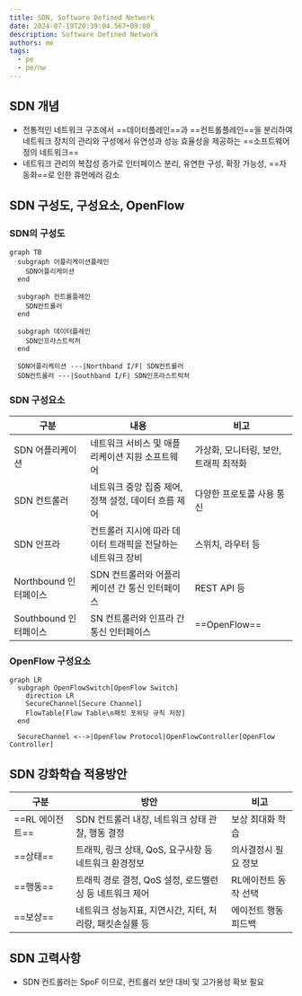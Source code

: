 ```yaml
---
title: SDN, Software Defined Network
date: 2024-07-19T20:39:04.567+09:00
description: Software Defined Network
authors: me
tags:
  - pe
  - pe/nw
---
```


## SDN 개념

- 전통적인 네트워크 구조에서 ==데이터플레인==과 ==컨트롤플레인==을 분리하여 네트워크 장치의 관리와 구성에서 유연성과 성능 효율성을 제공하는 ==소프트웨어 정의 네트워크==
- 네트워크 관리의 복잡성 증가로 인터페이스 분리, 유연한 구성, 확장 가능성, ==자동화==로 인한 휴먼에러 감소

## SDN 구성도, 구성요소, OpenFlow

### SDN의 구성도

```mermaid
graph TB 
  subgraph 어플리케이션플레인
    SDN어플리케이션
  end

  subgraph 컨트롤플레인
    SDN컨트롤러
  end

  subgraph 데이터플레인
    SDN인프라스트럭처
  end

  SDN어플리케이션 ---|Northband I/F| SDN컨트롤러
  SDN컨트롤러 ---|Southband I/F| SDN인프라스트럭처
```

### SDN 구성요소

| 구분 | 내용 | 비고 |
| --- | --- | --- |
| SDN 어플리케이션 | 네트워크 서비스 및 애플리케이션 지원 소프트웨어 | 가상화, 모니터링, 보안, 트래픽 최적화 |
| SDN 컨트롤러  | 네트워크 중앙 집중 제어, 정책 설정, 데이터 흐름 제어 | 다양한 프로토콜 사용 통신 |
| SDN 인프라 | 컨트롤러 지시에 따라 데이터 트래픽을 전달하는 네트워크 장비 | 스위치, 라우터 등 |
| Northbound 인터페이스 | SDN 컨트롤러와 어플리케이션 간 통신 인터페이스 | REST API 등 |
| Southbound 인터페이스 | SN 컨트롤러와 인프라 간 통신 인터페이스 | ==OpenFlow== |

### OpenFlow 구성요소

```mermaid
graph LR
  subgraph OpenFlowSwitch[OpenFlow Switch]
    direction LR
    SecureChannel[Secure Channel]
    FlowTable[Flow Table\n패킷 포워딩 규칙 저장]
  end

  SecureChannel <-->|OpenFlow Protocol|OpenFlowController[OpenFlow Controller]
```

## SDN 강화학습 적용방안

| 구분 | 방안 | 비고 |
| --- | --- | --- |
| ==RL 에이전트== | SDN 컨트롤러 내장, 네트워크 상태 관찰, 행동 결정 | 보상 최대화 학습 |
| ==상태== | 트래픽, 링크 상태, QoS, 요구사항 등 네트워크 환경정보 | 의사결정시 필요 정보 |
| ==행동== | 트래픽 경로 결정, QoS 설정, 로드밸런싱 등 네트워크 제어 | RL에이전트 동작 선택 |
| ==보상== | 네트워크 성능지표, 지연시간, 지터, 처리량, 패킷손실률 등 | 에이전트 행동 피드백 |

## SDN 고력사항

- SDN 컨트롤러는 SpoF 이므로, 컨트롤러 보안 대비 및 고가용성 확보 필요
